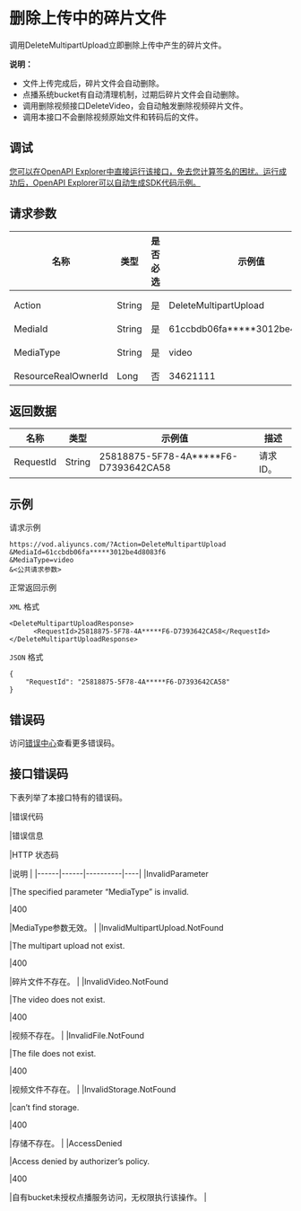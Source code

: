 # 删除上传中的碎片文件

调用DeleteMultipartUpload立即删除上传中产生的碎片文件。

**说明：**

-   文件上传完成后，碎片文件会自动删除。
-   点播系统bucket有自动清理机制，过期后碎片文件会自动删除。
-   调用删除视频接口DeleteVideo，会自动触发删除视频碎片文件。
-   调用本接口不会删除视频原始文件和转码后的文件。

## 调试

[您可以在OpenAPI Explorer中直接运行该接口，免去您计算签名的困扰。运行成功后，OpenAPI Explorer可以自动生成SDK代码示例。](https://api.aliyun.com/#product=vod&api=DeleteMultipartUpload&type=RPC&version=2017-03-21)

## 请求参数

|名称|类型|是否必选|示例值|描述|
|--|--|----|---|--|
|Action|String|是|DeleteMultipartUpload|系统规定参数。取值：**DeleteMultipartUpload**。 |
|MediaId|String|是|61ccbdb06fa\*\*\*\*\*3012be4d8083f6|媒体ID。 |
|MediaType|String|是|video|媒体类型。取值固定为：**video**（音视频）。 |
|ResourceRealOwnerId|Long|否|34621111|资源所有者ID。 |

## 返回数据

|名称|类型|示例值|描述|
|--|--|---|--|
|RequestId|String|25818875-5F78-4A\*\*\*\*\*F6-D7393642CA58|请求ID。 |

## 示例

请求示例

```
https://vod.aliyuncs.com/?Action=DeleteMultipartUpload
&MediaId=61ccbdb06fa*****3012be4d8083f6
&MediaType=video
&<公共请求参数>
```

正常返回示例

`XML` 格式

```
<DeleteMultipartUploadResponse>
	  <RequestId>25818875-5F78-4A*****F6-D7393642CA58</RequestId>
</DeleteMultipartUploadResponse>
```

`JSON` 格式

```
{
    "RequestId": "25818875-5F78-4A*****F6-D7393642CA58"
}
```

## 错误码

访问[错误中心](https://error-center.alibabacloud.com/status/product/vod)查看更多错误码。

## 接口错误码

下表列举了本接口特有的错误码。

|错误代码

|错误信息

|HTTP 状态码

|说明 |
|------|------|----------|----|
|InvalidParameter

|The specified parameter “MediaType” is invalid.

|400

|MediaType参数无效。 |
|InvalidMultipartUpload.NotFound

|The multipart upload not exist.

|400

|碎片文件不存在。 |
|InvalidVideo.NotFound

|The video does not exist.

|400

|视频不存在。 |
|InvalidFile.NotFound

|The file does not exist.

|400

|视频文件不存在。 |
|InvalidStorage.NotFound

|can’t find storage.

|400

|存储不存在。 |
|AccessDenied

|Access denied by authorizer’s policy.

|400

|自有bucket未授权点播服务访问，无权限执行该操作。 |

